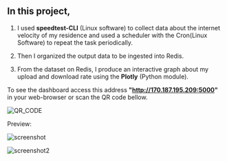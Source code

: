 ## In this project, 

1. I used __speedtest-CLI__ (Linux software) to collect data about the internet velocity of my residence and used a scheduler with the Cron(Linux Software) to repeat the task periodically. 

2. Then I organized the output data to be ingested into  Redis.

3. From the dataset on Redis, I produce an interactive graph about my upload and download rate using the __Plotly__ (Python module). 
 

To see the dashboard access this address __"http://170.187.195.209:5000"__ in your web-browser or scan the QR code bellow.

![QR_CODE](https://raw.githubusercontent.com/s33ding/speedtest/main/media/QR_Code.png?token=GHSAT0AAAAAAB7YX6KNBJ4JI33363OKYHDYZAJFFJA)


Preview:

![screenshot](https://github.com/s33ding/speedtest/raw/main/media/screenshot1.png)

![screenshot2](https://github.com/s33ding/speedtest/raw/main/media/screenshot2.png)

